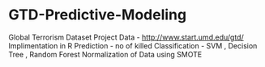 # GTD-Predictive-Modeling
Global Terrorism Dataset Project
Data - http://www.start.umd.edu/gtd/
Implimentation in R 
  Prediction - no of killed 
  Classification - SVM , Decision Tree , Random Forest 
  Normalization of Data using SMOTE 

